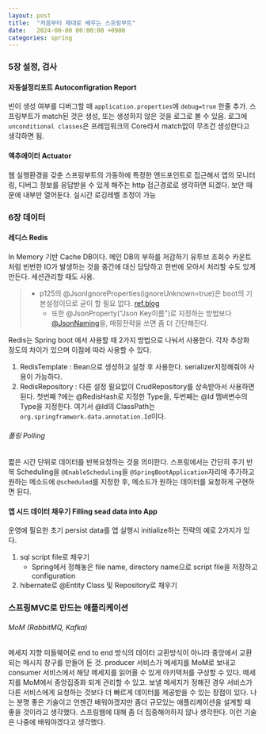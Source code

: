 ```yaml
---
layout: post
title:  "처음부터 제대로 배우는 스프링부트"
date:   2024-00-00 00:00:00 +0900
categories: spring
---
```

### 5장 설정, 검사
#### 자동설정리포트 Autoconfigration Report
빈이 생성 여부를 디버그할 때 `application.properties`에 `debug=true` 한줄 추가. 스프링부트가 match된 것은 생성, 또는 생성하지 않은 것을 로그로 볼 수 있음. 로그에`unconditional classes`은 프레임워크의 Core라서 match없이 무조건 생성한다고 생각하면 됨. 
#### 액추에이터 Actuator
 웹 실행환경을 갖춘 스프링부트의 가동하에 특정한 엔드포인트로 접근해서 앱의 모니터링, 디버그 정보를 응답받을 수 있게 해주는 http 접근경로로 생각하면 되겠다. 보안 때문에 내부만 열어둔다. 실시간 로깅레벨 조정이 가능

### 6장 데이터
#### 레디스 Redis
In Memory 기반 Cache DB이다. 메인 DB의 부하를 저감하기 유투브 조회수 카운트처럼 빈번한 IO가 발생하는 것을 중간에 대신 담당하고 한번에 모아서 처리할 수도 있게 만든다. 세션관리할 때도 사용. 
> - p125의 @JsonIgnoreProperties(ignoreUnknown=true)은 boot의 기본설정이므로 굳이 할 필요 없다. [ref.blog](https://siahn95.tistory.com/173)
>   - 또한 @JsonProperty("Json Key이름")로 지정하는 방법보다 [@JsonNaming](https://github.com/MASKUN2/moard/blob/131f63c39de599795f572c924bdb7b4b3c792a5d/src/main/java/com/maskun/moard/web/dto/LoginDto.java#L10)을, 매핑전략을 쓰면 좀 더 간단해진다. 

Redis는 Spring boot 에서 사용할 때 2가지 방법으로 나눠서 사용한다. 각자 추상화 정도의 차이가 있으며 이점에 따라 사용할 수 있다.
1. RedisTemplate : Bean으로 생성하고 설정 후 사용한다. serializer지정해줘야 사용이 가능하다.
2. RedisRepository : 다른 설정 필요없이 CrudRepository<?,?>를 상속받아서 사용하면된다. 첫번째 ?에는 @RedisHash로 지정한 Type을, 두번째는 @Id 멤버변수의 Type을 지정한다. 여기서 @Id의 ClassPath는 `org.springframwork.data.annotation.Id`이다.

###### 폴링 Polling
짧은 시간 단위로 데이터를 반복요청하는 것을 의미한다. 스프링에서는 간단히 주기 반복 Scheduling을 `@EnableScheduling`을 `@SpringBootApplication`자리에 추가하고 원하는 메소드에 `@scheduled`를 지정한 후, 메소드가 원하는 데이터를 요청하게 구현하면 된다.

#### 앱 시드 데이터 채우기 Filling sead data into App
운영에 필요한 초기 persist data를 앱 실행시 initialize하는 전략의 예로 2가지가 있다.
1. sql script file로 채우기 
   - Spring에서 정해놓은 file name, directory name으로 script file을 저장하고 configuration 
2. hibernate로 @Entity Class 및 Repository로 채우기

### 스프링MVC로 만드는 애플리케이션

###### MoM (RabbitMQ, Kafka)
메세지 지향 미들웨어로 end to end 방식의 데이터 교환방식이 아니라 중앙에서 교환되는 메시지 창구를 만들어 둔 것. producer 서비스가 메세지를 MoM로 보내고 consumer 서비스에서 해당 메세지를 읽어올 수 있게 아키텍처를 구성할 수 있다. 메세지를 MoM에서 중앙집중화 되게 관리할 수 있고. 보낼 메세지가 정해진 경우 서비스가 다른 서비스에게 요청하는 것보다 더 빠르게 데이터를 제공받을 수 있는 장점이 있다. 나는 분명 좋은 기술이고 언젠간 배워야겠지만 좀더 규모있는 애플리케이션을 설계할 때 좋을 것이라고 생각했다. 스프링웹에 대해 좀 더 집중해야하지 않나 생각한다. 이런 기술은 나중에 배워야겠다고 생각했다. 

#####